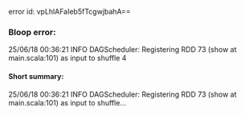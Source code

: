 error id: vpLhlAFaIeb5fTcgwjbahA==
### Bloop error:

25/06/18 00:36:21 INFO DAGScheduler: Registering RDD 73 (show at main.scala:101) as input to shuffle 4
#### Short summary: 

25/06/18 00:36:21 INFO DAGScheduler: Registering RDD 73 (show at main.scala:101) as input to shuffle...